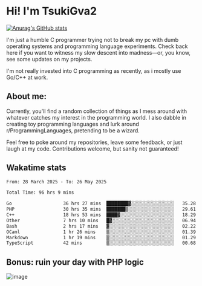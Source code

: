 # Hi! I'm TsukiGva2

[![Anurag's GitHub stats](https://github-readme-stats.vercel.app/api?username=tsukigva2&theme=gruvbox&show_icons=true)](https://github.com/anuraghazra/github-readme-stats)

I'm just a humble C programmer trying not to break my pc with dumb operating systems and programming language experiments. Check back here if you want to witness my slow descent into madness—or, you know, see some updates on my projects.

I'm not really invested into C programming as recently, as i mostly use Go/C++ at work.

## About me:

Currently, you'll find a random collection of things as I mess around with whatever catches my interest in the programming world. I also dabble in creating toy programming languages and lurk around r/ProgrammingLanguages, pretending to be a wizard.

Feel free to poke around my repositories, leave some feedback, or just laugh at my code. Contributions welcome, but sanity not guaranteed!


## Wakatime stats

<!--START_SECTION:waka-->

```txt
From: 28 March 2025 - To: 26 May 2025

Total Time: 96 hrs 9 mins

Go                   36 hrs 27 mins  ████████▓░░░░░░░░░░░░░░░░   35.28 %
PHP                  30 hrs 35 mins  ███████▒░░░░░░░░░░░░░░░░░   29.61 %
C++                  18 hrs 53 mins  ████▓░░░░░░░░░░░░░░░░░░░░   18.29 %
Other                7 hrs 10 mins   █▓░░░░░░░░░░░░░░░░░░░░░░░   06.94 %
Bash                 2 hrs 17 mins   ▓░░░░░░░░░░░░░░░░░░░░░░░░   02.22 %
OCaml                1 hr 26 mins    ▒░░░░░░░░░░░░░░░░░░░░░░░░   01.39 %
Markdown             1 hr 19 mins    ▒░░░░░░░░░░░░░░░░░░░░░░░░   01.29 %
TypeScript           42 mins         ▒░░░░░░░░░░░░░░░░░░░░░░░░   00.68 %
```

<!--END_SECTION:waka-->

## Bonus: ruin your day with PHP logic

![image](https://github.com/user-attachments/assets/ca5eea46-08ff-4478-864a-a9008b433368)
